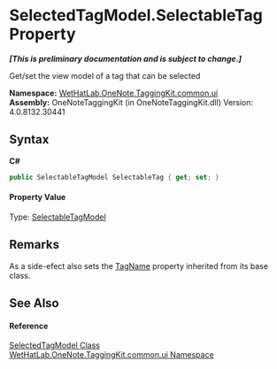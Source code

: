 # SelectedTagModel.SelectableTag Property 
 _**\[This is preliminary documentation and is subject to change.\]**_

Get/set the view model of a tag that can be selected

**Namespace:**&nbsp;<a href="043a9407-ac38-b3ac-7348-a6090af495ad.md">WetHatLab.OneNote.TaggingKit.common.ui</a><br />**Assembly:**&nbsp;OneNoteTaggingKit (in OneNoteTaggingKit.dll) Version: 4.0.8132.30441

## Syntax

**C#**<br />
``` C#
public SelectableTagModel SelectableTag { get; set; }
```


#### Property Value
Type: <a href="760841c9-4ced-ee7a-9a73-f1ba063f47e7.md">SelectableTagModel</a>

## Remarks
As a side-efect also sets the <a href="1fb2d87e-bc21-a776-f082-c3038bb76179.md">TagName</a> property inherited from its base class.

## See Also


#### Reference
<a href="85c9b9b9-bb23-33cf-cd55-93e9d288ea45.md">SelectedTagModel Class</a><br /><a href="043a9407-ac38-b3ac-7348-a6090af495ad.md">WetHatLab.OneNote.TaggingKit.common.ui Namespace</a><br />
